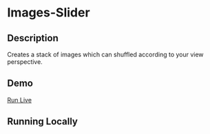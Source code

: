 # Images-Slider
## Description
Creates a stack of images which can shuffled according to your view perspective.
## Demo
[Run Live](https://images-shuffle.vercel.app)
## Running Locally

